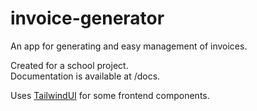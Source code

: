 # invoice-generator
An app for generating and easy management of invoices.

Created for a school project.  
Documentation is available at /docs.

Uses [TailwindUI](https://tailwindui.com/) for some frontend components. 